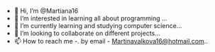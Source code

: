 - 👋 Hi, I’m @Martiana16
- 👀 I’m interested in learning all about programming ...
- 🌱 I’m currently learning and studying computer science...
- 💞️ I’m looking to collaborate on different projects...
- 📫 How to reach me -. by email - Martinavalkova16@hotmail.com..

<!---
Martiana16/Martiana16 is a ✨ special ✨ repository because its `README.md` (this file) appears on your GitHub profile.
You can click the Preview link to take a look at your changes.
--->
